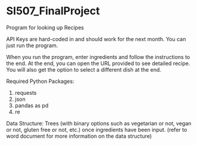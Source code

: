 # SI507_FinalProject
Program for looking up Recipes


API Keys are hard-coded in and should work for the next month. You can just run the program.

When you run the program, enter ingredients and follow the instructions to the end. At the end, you can open the URL provided to see detailed recipe. You will also get the option to select a different dish at the end.

Required Python Packages:

1. requests
1. json
1. pandas as pd
1. re


Data Structure:
  Trees (with binary options such as vegetarian or not, vegan or not, gluten free or not, etc.) once ingredients have been input.
 (refer to word document for more information on the data structure)


  
  
